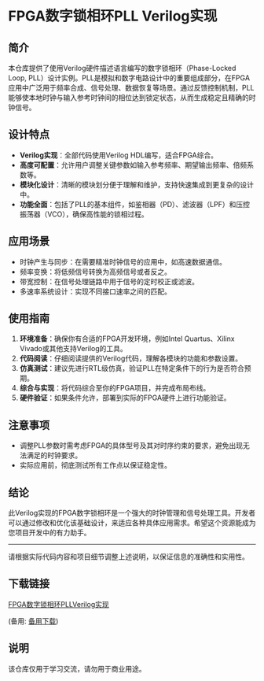 # FPGA数字锁相环PLL Verilog实现

## 简介

本仓库提供了使用Verilog硬件描述语言编写的数字锁相环（Phase-Locked Loop, PLL）设计实例。PLL是模拟和数字电路设计中的重要组成部分，在FPGA应用中广泛用于频率合成、信号处理、数据恢复等场景。通过反馈控制机制，PLL能够使本地时钟与输入参考时钟间的相位达到锁定状态，从而生成稳定且精确的时钟信号。

## 设计特点

- **Verilog实现**：全部代码使用Verilog HDL编写，适合FPGA综合。
- **高度可配置**：允许用户调整关键参数如输入参考频率、期望输出频率、倍频系数等。
- **模块化设计**：清晰的模块划分便于理解和维护，支持快速集成到更复杂的设计中。
- **功能全面**：包括了PLL的基本组件，如鉴相器（PD）、滤波器（LPF）和压控振荡器（VCO），确保高性能的锁相过程。

## 应用场景

- 时钟产生与同步：在需要精准时钟信号的应用中，如高速数据通信。
- 频率变换：将低频信号转换为高频信号或者反之。
- 带宽控制：在信号处理链路中用于信号的定时校正或滤波。
- 多速率系统设计：实现不同接口速率之间的匹配。

## 使用指南

1. **环境准备**：确保你有合适的FPGA开发环境，例如Intel Quartus、Xilinx Vivado或其他支持Verilog的工具。
2. **代码阅读**：仔细阅读提供的Verilog代码，理解各模块的功能和参数设置。
3. **仿真测试**：建议先进行RTL级仿真，验证PLL在特定条件下的行为是否符合预期。
4. **综合与实现**：将代码综合至你的FPGA项目，并完成布局布线。
5. **硬件验证**：如果条件允许，部署到实际的FPGA硬件上进行功能验证。

## 注意事项

- 调整PLL参数时需考虑FPGA的具体型号及其对时序约束的要求，避免出现无法满足的时钟要求。
- 实际应用前，彻底测试所有工作点以保证稳定性。

## 结论

此Verilog实现的FPGA数字锁相环是一个强大的时钟管理和信号处理工具。开发者可以通过修改和优化该基础设计，来适应各种具体应用需求。希望这个资源能成为您项目开发中的有力助手。

---

请根据实际代码内容和项目细节调整上述说明，以保证信息的准确性和实用性。

## 下载链接
[FPGA数字锁相环PLLVerilog实现](https://pan.quark.cn/s/c91bf49174fb) 

(备用: [备用下载](https://pan.baidu.com/s/1s8oiw0gAULArDmEWSLsmmA?pwd=1234))

## 说明

该仓库仅用于学习交流，请勿用于商业用途。
